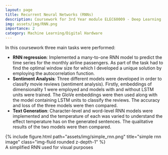 ```yaml
---
layout: page
title: Recurrent Neural Networks (RNNs)
description: Coursework for 3rd Year module ELEC60009 - Deep Learning
img: assets/img/RNN.png
importance: 2
category: Machine Learning/Digital Hardware
---
```

In this coursework three main tasks were performed:
  - **RNN regression**: Implemented a many-to-one RNN model to predict the time series for the monthly airline
    passengers. As part of the task had to find the optimal window size for which I developed a unique solution
    by employing the autocorrelation function.
  - **Sentiment Analysis**: Three different models were developed in order to classify movie reviews (sentiment
    analysis). Firstly, embeddings of dimensionality 1 were employed and models with and without LSTM units were
    trained. The GloVe embeddings were then used along with the model containing LSTM units to classify the
    reviews. The accuracy and loss of the three models were then compared.
  - **Text Generation**: Character-level and word-level RNN models were implemented and the temperature of each
    was varied to understand the effect temperature has on the generated sentences. The qualitative results of
    the two models were then compared.

<div class="row">
    <div class="col-sm mt-3 mt-md-0">
        {% include figure.html path="assets/img/simple_rnn.png" title="simple rnn image" class="img-fluid rounded z-depth-1" %}
    </div>
</div>
<div class="caption">
A simplified RNN used for visual purposes
</div>
